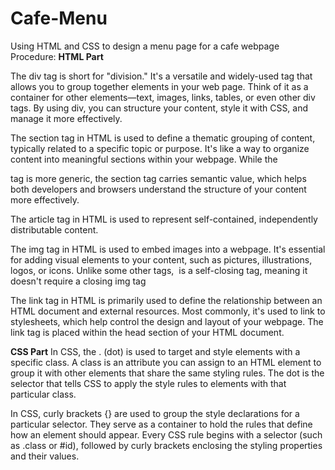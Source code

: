 # Cafe-Menu
Using HTML and CSS to design a menu page for a cafe webpage
Procedure:
**HTML Part**

The div tag is short for "division." It's a versatile and widely-used tag that allows you to group together elements in your web page. Think of it as a container for other elements—text, images, links, tables, or even other div tags. By using div, you can structure your content, style it with CSS, and manage it more effectively.

The section tag in HTML is used to define a thematic grouping of content, typically related to a specific topic or purpose. It's like a way to organize content into meaningful sections within your webpage. While the <div> tag is more generic, the section tag carries semantic value, which helps both developers and browsers understand the structure of your content more effectively.

The article tag in HTML is used to represent self-contained, independently distributable content.

The img tag in HTML is used to embed images into a webpage. It's essential for adding visual elements to your content, such as pictures, illustrations, logos, or icons. Unlike some other tags, <img> is a self-closing tag, meaning it doesn't require a closing img tag

The link tag in HTML is primarily used to define the relationship between an HTML document and external resources. Most commonly, it's used to link to stylesheets, which help control the design and layout of your webpage. The link tag is placed within the head section of your HTML document.

**CSS Part**
In CSS, the . (dot) is used to target and style elements with a specific class. A class is an attribute you can assign to an HTML element to group it with other elements that share the same styling rules. The dot is the selector that tells CSS to apply the style rules to elements with that particular class.

In CSS, curly brackets {} are used to group the style declarations for a particular selector. They serve as a container to hold the rules that define how an element should appear. Every CSS rule begins with a selector (such as .class or #id), followed by curly brackets enclosing the styling properties and their values.


